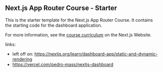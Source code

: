 ## Next.js App Router Course - Starter

This is the starter template for the Next.js App Router Course. It contains the starting code for the dashboard application.

For more information, see the [course curriculum](https://nextjs.org/learn) on the Next.js Website.

links:
- left off on: https://nextjs.org/learn/dashboard-app/static-and-dynamic-rendering
- https://vercel.com/pedro-mass/nextjs-dashboard
